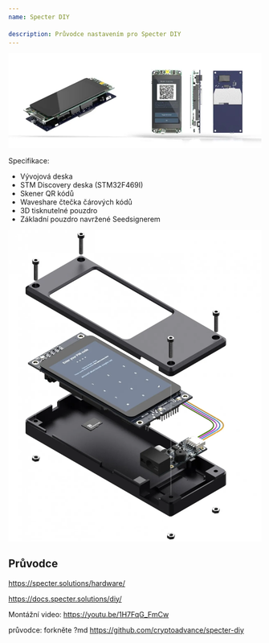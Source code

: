 ```yaml
---
name: Specter DIY

description: Průvodce nastavením pro Specter DIY
---
```


![obal](assets/cover.webp)

Specifikace:

- Vývojová deska
- STM Discovery deska (STM32F469I)
- Skener QR kódů
- Waveshare čtečka čárových kódů
- 3D tisknutelné pouzdro
- Základní pouzdro navržené Seedsignerem

![pohled na zařízení](assets/2.webp)

## Průvodce

https://specter.solutions/hardware/

https://docs.specter.solutions/diy/

Montážní video: https://youtu.be/1H7FqG_FmCw

průvodce: forkněte ?md https://github.com/cryptoadvance/specter-diy